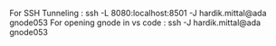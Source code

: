 For SSH Tunneling : ssh -L 8080:localhost:8501 -J hardik.mittal@ada gnode053
For opening gnode in vs code : ssh -J hardik.mittal@ada gnode053
